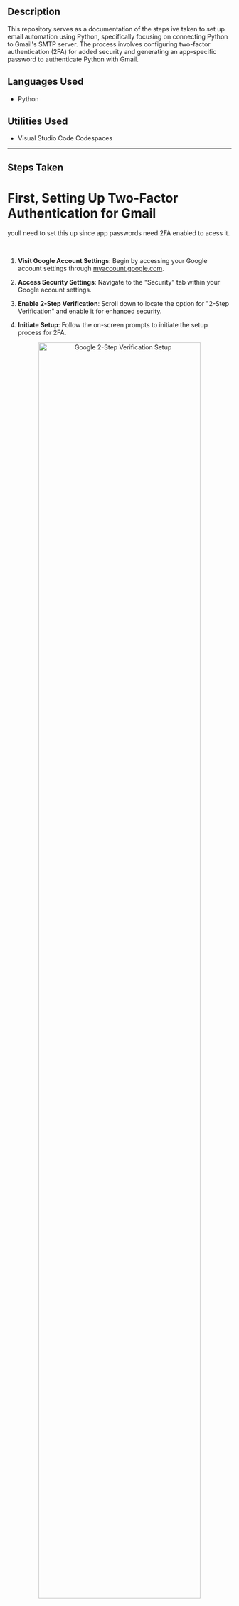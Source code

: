 <h2>Description</h2>
This repository serves as a documentation of the steps ive taken to set up email automation using Python, specifically focusing on connecting Python to Gmail's SMTP server. The process involves configuring two-factor authentication (2FA) for added security and generating an app-specific password to authenticate Python with Gmail.

<h2>Languages Used</h2>

- Python

<h2>Utilities Used</h2>

- Visual Studio Code Codespaces

---

<h2>Steps Taken</h2>

# First, Setting Up Two-Factor Authentication for Gmail
youll need to set this up since app passwords need 2FA enabled to acess it.

</br>
   
1. **Visit Google Account Settings**: Begin by accessing your Google account settings through [myaccount.google.com](https://myaccount.google.com).
   
2. **Access Security Settings**: Navigate to the "Security" tab within your Google account settings.
   
3. **Enable 2-Step Verification**: Scroll down to locate the option for "2-Step Verification" and enable it for enhanced security.

   
4. **Initiate Setup**: Follow the on-screen prompts to initiate the setup process for 2FA.
<p align="center">
<img src="https://iili.io/JVmRc0P.png" height="85%" width="85%" alt="Google 2-Step Verification Setup"/>
</p>
   
5. **Login Authentication**: Re-enter your account password for authentication purposes.

6. **Provide Verification Method**: Choose your preferred method for receiving verification codes, either via phone number or the Google Authenticator app.
   
   - **Using Phone Number**:
     - Enter your phone number and proceed as instructed.
     - Verify your phone number by entering the received verification code.

   - **Using the Google Authenticator App**:
     - Download and install the Google Authenticator app from your device's app store.
     - Scan the QR code displayed on-screen with the app.
     - Enter the generated verification code into the designated field.

7. **Turn on 2-Step Verification**: Once the verification method is selected and verified, proceed to turn on 2FA.
   
8. **Verification Confirmation**: Confirm the successful activation of 2FA through the displayed confirmation message.

9. **Final Confirmation**: Ensure that 2FA is indeed enabled by verifying the status in your Google account settings.

</br>

# Next, Generating App-Specific Password for Python

After completing the setup for two-factor authentication (2FA), you'll need to generate an app-specific password to allow Python to connect to Gmail's SMTP server securely. Follow these steps to generate the app-specific password:

1. **Access Google Account Settings**: Navigate to [myaccount.google.com](https://myaccount.google.com) using your web browser.

2. **Access Security Settings**: In the sidebar, find and click on "Security" to access your Google account's security settings.

3. **Enable Two-Factor Authentication (2FA)**: Then you can scroll down and find "2-Step Verification" in the "How you sign in to Google" section, and click on it. You'll likely be prompted to re-enter your email password for authentication.
   - Note: If you havent enabled it, go back up and read up on how to set up 2FA. 
<p align="center">
<img src="https://iili.io/JVmE4Qn.png" height="85%" width="85%" alt="Google Account Security Settings"/>
</p>

5. **Find App Passwords Section**: After clicking on 2FA, scroll down to the bottom of the page until you find the "App passwords" section.

6. **Navigate to App Passwords**: Click on the "App passwords" option to proceed to the app-specific password generation page.

7. **Authenticate Your Account**: If prompted, enter your email password again to authenticate your account and access the app passwords section.

8. **Name Your App**: On the app passwords page, you'll need to provide a name for the application you're generating the password for. Choose a relevant name, such as "Python SMTP."
<p align="center">
<img src="https://iili.io/JVmONt4.png" height="85%" width="85%" alt="Google App Passwords Page"/>
</p> 

9. **Generate Password**: After naming your application, click on the "Generate" button to generate the app-specific password.

10. **Copy the Password**: Once the password is generated, copy the provided app-specific password. This password will be used within your Python script to authenticate with Gmail's SMTP server securely.

Now that you've successfully generated the app-specific password, you can proceed to use it in your Python script for sending emails via Gmail's SMTP server.

---

<h2>Now, To Send Emails via Python</h2>

### Code for Sending Emails

```python
import os
from email.message import EmailMessage
import ssl
import smtplib
from dotenv import load_dotenv

# Load environment variables from .env file
load_dotenv()

# Enter your sender and receiver emails
email_sender = 'testemailsender@gmail.com'
email_password = os.environ.get("EMAIL_PASS")
email_receiver = 'testemailreceiver@gmail.com'

# Your actual email message you want to send
subject = 'Greetings'
body = """
Just wanted to say Hi!

This is a test email.
"""

em = EmailMessage()
em['From'] = email_sender
em['To'] = email_receiver
em['Subject'] = subject

em.set_content(body)

# Create SSL context for secure connection
context = ssl.create_default_context()

# Establish connection with Gmail's SMTP server
with smtplib.SMTP_SSL('smtp.gmail.com', 465, context=context) as smtp:
    # Authenticate with sender's email and password
    smtp.login(email_sender, email_password)
    # Send email
    smtp.sendmail(email_sender, email_receiver, em.as_string())

print("Email has been sent to sender!")
```
Note:  adopted from the code in the youtube video https://www.youtube.com/watch?v=g_j6ILT-X0k&t=260s by The PyCoach

#### Code Explanation:

- **Loading Environment Variables**: The `load_dotenv()` function loads environment variables from a `.env` file into the script.
   - This allows sensitive information, the email password in this case, to be stored securely outside of the codebase.

- **Establishing Secure Connection with SSL**: The `ssl.create_default_context()` function creates a secure SSL context for establishing a secure connection with Gmail's SMTP server (`smtp.gmail.com`).
   - SSL (Secure Sockets Layer) is a standard security technology that encrypts data transmitted between the server and the client, ensuring secure communication.

- **Sending Email via SMTP**: The `smtplib.SMTP_SSL()` function creates an SMTP connection with Gmail's SMTP server over SSL/TLS.
   - It includes parameters such as the server address (`smtp.gmail.com`), port number (`465` for SMTP over SSL), and SSL context. The `login()` method authenticates the sender's email and password with the SMTP server, while the `sendmail()` method sends the email message (`em`) from the sender to the receiver.

#### Security Considerations:

- **SSL (Secure Sockets Layer)**: SSL encrypts the data transmitted between the client and server, preventing interception or tampering by attackers.
   - In this script, SSL is used to establish a secure connection with Gmail's SMTP server, ensuring the secure transmission of email credentials and message content.

- **Two-Factor Authentication (2FA)**: Although we dont actually implement this in the code script, enabling 2FA for your Gmail account adds an extra layer of security. Its still kind of relevant since you cant acess app passwords without it.
   - With 2FA, even if an attacker obtains your email password, they would still need a secondary authentication factor (e.g., a verification code sent to your mobile device) to access your account.

- **App-Specific Password**: When 2FA is enabled for your Gmail account, you can generate an app-specific password to authenticate with Gmail's SMTP server.
   - This password, used instead of your regular Gmail password, provides a secure way to access your email account from external applications, like this python script in our case.

---

This documentation serves as a record of the steps taken to set up email automation using Python and Gmail's SMTP server, including the configuration of 2FA and the generation of an app-specific password for authentication purposes.
